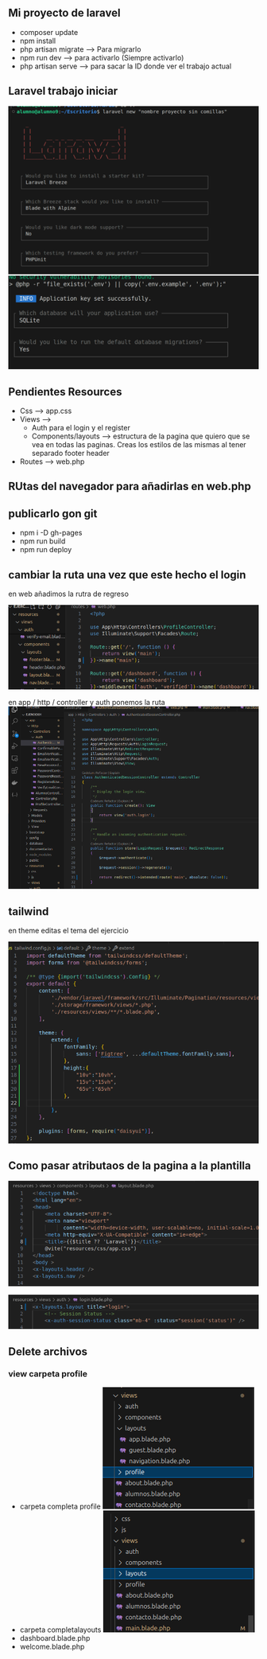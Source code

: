## Mi proyecto de laravel

- composer update
- npm install
- php artisan migrate --> Para migrarlo
- npm run dev --> para activarlo (Siempre activarlo)
- php artisan serve --> para sacar la ID donde ver el trabajo actual

## Laravel trabajo iniciar

![alt text](documentacion/image.png)
![img.png](documentacion/image-1.png)


## Pendientes Resources
- Css —> app.css
- Views —>
    *   Auth para el login y el register
    * Components/layouts —> estructura de la pagina que quiero que se vea en todas las paginas. Creas los estilos de las mismas al tener separado footer header 
- Routes —> web.php


## RUtas del navegador para añadirlas en web.php

## publicarlo gon git
-  npm i -D gh-pages
- npm run build
- npm run deploy

## cambiar la ruta una vez que este hecho el login

en web añadimos la rutra de regreso

![alt text](documentacion/image1.png)


en app / http / controller y auth ponemos la ruta
![alt text](documentacion/image2.png)

## tailwind 
en theme editas el tema del ejercicio

![alt text](documentacion/image3.png)


## Como pasar atributaos de  la pagina a la plantilla
![alt text](documentacion/image-5.png)

![alt text](documentacion/image-4.png)


## Delete archivos
### view carpeta profile
- carpeta completa profile
![alt text](documentacion/imgb1.png)
- carpeta completalayouts
![alt text](documentacion/imgb2.png)
- dashboard.blade.php
-  welcome.blade.php